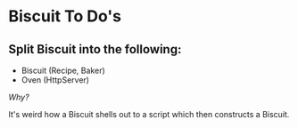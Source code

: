# Biscuit To Do's

## Split Biscuit into the following:

  * Biscuit (Recipe, Baker)
  * Oven (HttpServer)

*Why?*

It's weird how a Biscuit shells out to a script which then constructs a Biscuit.
